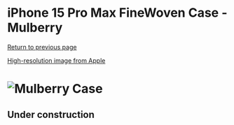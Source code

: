 # iPhone 15 Pro Max FineWoven Case - Mulberry

[Return to previous page](/iphone_15)

[High-resolution image from Apple](https://store.storeimages.cdn-apple.com/8756/as-images.apple.com/is//MT4X3?wid=4500&hei=4500&fmt=png)

# ![Mulberry Case](/everyphone/MT4X3.png)

## Under construction
